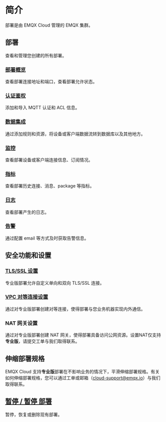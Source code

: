 # 简介

部署是由 EMQX Cloud 管理的 EMQX 集群。

## 部署

查看和管理您创建的所有部署。

### [部署概览](./view_deployment.md)

查看部署连接地址和端口，查看部署允许状态。

### [认证鉴权](./auth.md)

添加和导入 MQTT 认证和 ACL 信息。

### [数据集成](../rule_engine/introduction.md)

通过添加规则和资源，将设备或客户端数据流转到数据库以及其他地方。

### [监控](./monitors.md)

查看部署设备或客户端连接信息、订阅情况。

### [指标](./metrics.md)

查看部署历史连接、消息、package 等指标。

### [日志](./logs.md)

查看部署产生的日志。

### [告警](./alerts.md)

通过配置 email 等方式及时获取告警信息。




## 安全功能和设置

### [TLS/SSL 设置](./tls_ssl.md)

专业版部署允许自定义单向和双向 TLS/SSL 连接。

### [VPC 对等连接设置](./vpc_peering.md)

通过对专业版部署创建对等连接，使得部署与您业务机器实现内外通信。

### NAT 网关设置

通过对专业版部署创建 NAT 网关，使得部署具备访问公网资源。设置NAT仅支持**专业版**，请提交工单与我们取得联系。



## 伸缩部署规格

EMQX Cloud 支持**专业版**部署在不影响业务的情况下，平滑伸缩部署规格。有关如何伸缩部署规格，您可以通过工单或邮箱（cloud-support@emqx.io）与我们取得联系。



## [暂停 / 暂停 部署](./stop_delete_deployment.md)

暂停，恢复或删除现有部署。







